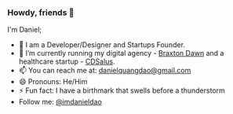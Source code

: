 ### Howdy, friends 👋
I'm Daniel;

- 🌱 I am a Developer/Designer and Startups Founder.
- 🔭 I’m currently running my digital agency - [Braxton Dawn](https://braxtondawn.com) and a healthcare startup - [CDSalus](https://cdsalus.com).
- 📫 You can reach me at: danielquangdao@gmail.com
- 😄 Pronouns: He/Him
- ⚡ Fun fact: I have a birthmark that swells before a thunderstorm
- Follow me: [@imdanieldao](https://twitter.com/imdanieldao)

<!--
**dndao/dndao** is a ✨ _special_ ✨ repository because its `README.md` (this file) appears on your GitHub profile.
-->
